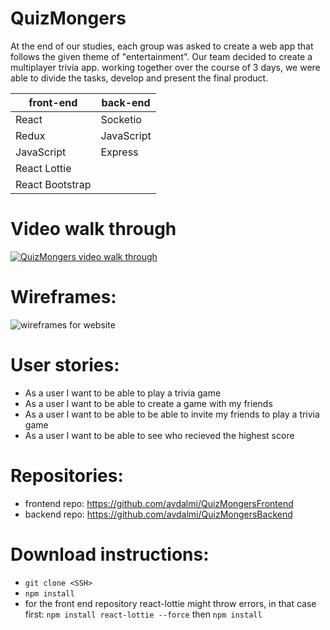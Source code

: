 # QuizMongers

At the end of our studies, each group was asked to create a web app that follows the given theme of "entertainment". Our team decided to create a multiplayer trivia app. working together over the course of 3 days, we were able to divide the tasks, develop and present the final product.

| front-end       | back-end   |
| --------------- | ---------- |
| React           | Socketio   |
| Redux           | JavaScript |
| JavaScript      | Express    |
| React Lottie    |            |
| React Bootstrap |            |

# Video walk through

[![QuizMongers video walk through](https://img.youtube.com/vi/YkFYuE3SvBY/0.jpg)](https://www.youtube.com/watch?v=YkFYuE3SvBY)

# Wireframes:

![wireframes for website](./src/assets/QuizMongersWireframe.png)

# User stories:

-   As a user I want to be able to play a trivia game
-   As a user I want to be able to create a game with my friends
-   As a user I want to be able to be able to invite my friends to play a trivia game
-   As a user I want to be able to see who recieved the highest score

# Repositories:

-   frontend repo: https://github.com/avdalmi/QuizMongersFrontend
-   backend repo: https://github.com/avdalmi/QuizMongersBackend

# Download instructions:

-   `git clone <SSH>`
-   `npm install `
-   for the front end repository react-lottie might throw errors, in that case first: `npm install react-lottie --force` then `npm install`
